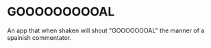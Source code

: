 # GOOOOOOOOOAL
An app that when shaken will shout "GOOOOOOOAL" the manner of a spainish commentator.
